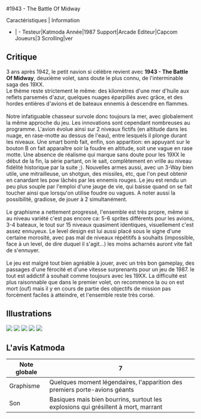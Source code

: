 #1943 - The Battle Of Midway

Caractéristiques | Information
- | -
Testeur|Katmoda
Année|1987
Support|Arcade
Editeur|Capcom
Joueurs|3
Scrolling|ver

## Critique
3 ans après 1942, le petit navion si célèbre revient avec <b>1943 - The Battle Of Midway</b>, deuxième volet, sans doute le plus connu, de l'interminable saga des 19XX.<br/>Le thème reste strictement le même: des kilomètres d'une mer d'huile aux reflets parsemés d'azur, quelques nuages éparpillés avec grâce, et des hordes entières d'avions et de bateaux ennemis à descendre en flammes.<br/><br/>Notre infatiguable chasseur survole donc toujours la mer, avec globalement la même approche du jeu. Les innovations sont cependant nombreuses au programme. L'avion évolue ainsi sur 2 niveaux fictifs (en altitude dans les nuage, en rase-motte au dessus de l'eau), entre lesquels il plonge durant les niveaux. Une smart bomb fait, enfin, son apparition: en appuyant sur le bouton B on fait apparaître soir la foudre en altitude, soit une vague en rase motte. Une absence de réalisme qui marque sans doute pour les 19XX le début de la fin, la série partant, on le sait, complètement en vrille au niveau fidélité historique par la suite ;). Nouvelles armes aussi, avec un 3-Way bien utile, une mitrailleuse, un shotgun, des missiles, etc, que l'on peut obtenir en canardant les pow lâchés par les ennemis rouges. Le jeu est rendu un peu plus souple par l'emploi d'une jauge de vie, qui baisse quand on se fait toucher ainsi que lorsqu'on utilise foudre ou vagues. A noter aussi la possibilité, gradiose, de jouer à 2 simultanément.<br/><br/>Le graphisme a nettement progressé, l'ensemble est très propre, même si au niveau variété c'est pas encore ca: 5-6 sprites différents pour les avions, 3-4 bateaux, le tout sur 15 niveaux quasiment identiques, visuellement c'est assez ennuyeux. Le level design est lui aussi placé sous le signe d'une certaine morosité, avec pas mal de niveaux répétitifs à souhaits (impossible, face à un level, de dire duquel il s'agit...) les moins acharnés auront vite fait de s'ennuyer.<br/><br/>Le jeu est malgré tout bien agréable à jouer, avec un très bon gameplay, des passages d'une férocité et d'une vitesse surprenants pour un jeu de 1987. le tout est addictif à souhait comme toujours avec les 19XX. La difficulté est plus raisonnable que dans le premier volet, on recommence la ou on est mort (ouf) mais il y en cours de partie des objectifs de mission pas forcément faciles à atteindre, et l'ensemble reste très corsé.

## Illustrations
![](http://www.shmup.com/images/thumbs/img_fiche_1_30.gif)
![](http://www.shmup.com/images/thumbs/img_fiche_2_30.gif)
![](http://www.shmup.com/images/thumbs/img_fiche_3_30.gif)
![](http://www.shmup.com/images/thumbs/)
![](http://www.shmup.com/images/thumbs/)

## L'avis Katmoda
Note globale|7
-|-
Graphisme|Quelques moment légendaires, l'apparition des premiers porte-avions géants
Son|Basiques mais bien bourrins, surtout les explosions qui grésillent à mort, marrant
